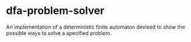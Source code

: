 # dfa-problem-solver
An implementation of a deterministic finite automaton devised to show the possible ways to solve a specified problem.
